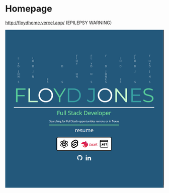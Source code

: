 # Homepage

http://floydhome.vercel.app/ (EPILEPSY WARNING)

![alt text](https://raw.githubusercontent.com/flooyd/portfolioo/refs/heads/main/public/images/Portfolio.PNG)

